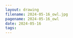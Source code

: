 ```yaml
---
layout: drawing
filename: 2024-05-16_owl.jpg
pagename: 2024-05-16_owl
date: 2024-05-16
tags:
---
```


